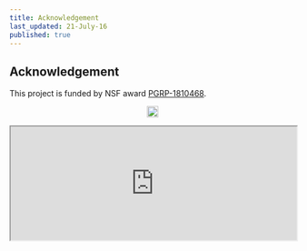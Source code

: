 ```yaml
---
title: Acknowledgement
last_updated: 21-July-16
published: true
---
```


## Acknowledgement

This project is funded by NSF award [PGRP-1810468](http://www.nsf.gov/awardsearch/showAward.do?AwardNumber=1810468).
<p align="center">
<img title="nsflogo" src="../plantsecretome/NSF_Logo.png" width="20"/>
</p>

<iframe width='100%' height='200' src="https://docs.google.com/spreadsheets/d/1jexx3KPjYNwZSHZObe8CVRUiRfZJlNtzF1qzxqQi4Q0/pubhtml?gid=0&amp;single=true&amp;widget=true&amp;headers=false"></iframe> 

